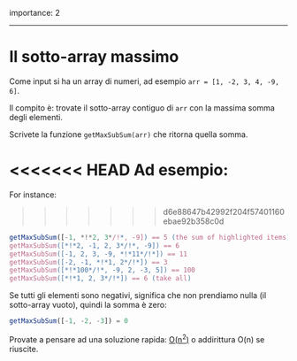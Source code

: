 importance: 2

---

# Il sotto-array massimo

Come input si ha un array di numeri, ad esempio `arr = [1, -2, 3, 4, -9, 6]`.

Il compito è: trovate il sotto-array contiguo di `arr` con la massima somma degli elementi.

Scrivete la funzione `getMaxSubSum(arr)` che ritorna quella somma.

<<<<<<< HEAD
Ad esempio: 
=======
For instance:
>>>>>>> d6e88647b42992f204f57401160ebae92b358c0d

```js
getMaxSubSum([-1, *!*2, 3*/!*, -9]) == 5 (the sum of highlighted items)
getMaxSubSum([*!*2, -1, 2, 3*/!*, -9]) == 6
getMaxSubSum([-1, 2, 3, -9, *!*11*/!*]) == 11
getMaxSubSum([-2, -1, *!*1, 2*/!*]) == 3
getMaxSubSum([*!*100*/!*, -9, 2, -3, 5]) == 100
getMaxSubSum([*!*1, 2, 3*/!*]) == 6 (take all)
```

Se tutti gli elementi sono negativi, significa che non prendiamo nulla (il sotto-array vuoto), quindi la somma è zero:

```js
getMaxSubSum([-1, -2, -3]) = 0
```

Provate a pensare ad una soluzione rapida: [O(n<sup>2</sup>)](https://en.wikipedia.org/wiki/Big_O_notation) o addirittura O(n) se riuscite.
